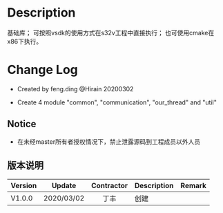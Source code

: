 # Description
基础库；
可按照vsdk的使用方式在s32v工程中直接执行；
也可使用cmake在x86下执行。

# Change Log

* Created by feng.ding @Hirain 20200302
- Create 4 module "common", "communication", "our_thread" and "util"

## Notice

* 在未经master所有者授权情况下，禁止泄露源码到工程成员以外人员

## 版本说明

| Version | Update | Contractor | Description | Remark |
| ------ | ------- | :----: | --------| --------- |
| V1.0.0 | 2020/03/02 |  丁丰  | 创建 | |
